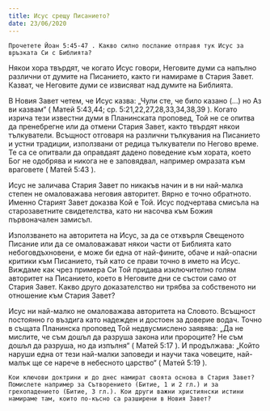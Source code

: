 ```yaml
---
title: Исус срещу Писанието?
date: 23/06/2020
---
```


`Прочетете Йоан 5:45-47 . Какво силно послание отправя тук Исус за връзката Си с Библията?`

Някои хора твърдят, че когато Исус говори, Неговите думи са напълно различни от думите на Писанието, както ги намираме в Стария Завет. Казват, че Неговите думи се извисяват над думите на Библията.

В Новия Завет четем, че Исус казва: „Чули сте, че било казано (…) но Аз ви казвам“ ( Матей 5:43,44; ср. 5:21,22,27,28,33,34,38,39 ). Когато изрича тези известни думи в Планинската проповед, Той не се опитва да пренебрегне или да отмени Стария Завет, както твърдят някои тълкуватели. Всъщност отговаря на различни тълкувания на Писанието и устни традиции, използвани от редица тълкуватели по Негово време. Те са се опитвали да оправдаят дадено поведение към хората, което Бог не одобрява и никога не е заповядвал, например омразата към враговете ( Матей 5:43 ).

Исус не заличава Стария Завет по никакъв начин и в ни най-малка степен не омаловажава неговия авторитет. Вярно е точно обратното. Именно Старият Завет доказва Кой е Той. Исус подчертава смисъла на старозаветните свидетелства, като ни насочва към Божия първоначален замисъл.

Използването на авторитета на Исус, за да се отхвърля Свещеното Писание или да се омаловажават някои части от Библията като небоговдъхновени, е може би една от най-фините, обаче и най-опасни критики към Писанието, тъй като се прави точно в името на Исус. Виждаме как чрез примера Си Той придава изключително голям авторитет на Писанието, което в Неговите дни се състои само от Стария Завет. Какво друго доказателство ни трябва за собственото ни отношение към Стария Завет?

Исус ни най-малко не омаловажава авторитета на Словото. Всъщност постоянно го въздига като надежден и достоен за доверие водач. Точно в същата Планинска проповед Той недвусмислено заявява: „Да не мислите, че съм дошъл да разруша закона или пророците? Не съм дошъл да разруша, но да изпълня“ ( Матей 5:17 ). И продължава: „Който наруши една от тези най-малки заповеди и научи така човеците, най-малък ще се нарече в небесното царство“ ( Матей 5:19 ).

`Кои ключови доктрини и до днес намират своята основа в Стария Завет? Помислете например за Сътворението (Битие, 1 и 2 гл.) и за грехопадението (Битие, 3 гл.). Кои други важни християнски истини намираме там, които по-късно са разширени в Новия Завет?`